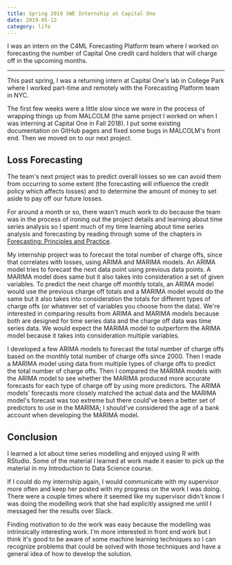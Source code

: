 ```yaml
---
title: Spring 2019 SWE Internship at Capital One
date: 2019-05-12
category: life
---
```


I was an intern on the C4ML Forecasting Platform team where I worked on forecasting the number of Capital One credit card holders that will charge off in the upcoming months. 

---

This past spring, I was a returning intern at Capital One's lab in College Park where I worked part-time and remotely with the Forecasting Platform team in NYC. 

The first few weeks were a little slow since we were in the process of wrapping things up from MALCOLM (the same project I worked on when I was interning at Capital One in Fall 2018). I put some existing documentation on GitHub pages and fixed some bugs in MALCOLM's front end. Then we moved on to our next project.

## Loss Forecasting

The team's next project was to predict overall losses so we can avoid them from occurring to some extent (the forecasting will influence the credit policy which affects losses) and to determine the amount of money to set aside to pay off our future losses.

For around a month or so, there wasn't much work to do because the team was in the process of ironing out the project details and learning about time series analysis so I spent much of my time learning about time series analysis and forecasting by reading through some of the chapters in [Forecasting: Principles and Practice](https://otexts.com/fpp2/).

My internship project was to forecast the total number of charge offs, since that correlates with losses, using ARIMA and MARIMA models. An ARIMA model tries to forecast the next data point using previous data points. A MARIMA model does same but it also takes into consideration a set of given variables. To predict the next charge off monthly totals, an ARIMA model would use the previous charge off totals and a MARIMA model would do the same but it also takes into consideration the totals for different types of charge offs (or whatever set of variables you choose from the data). We're interested in comparing results from ARIMA and MARIMA models because both are designed for time series data and the charge off data was time series data. We would expect the MARIMA model to outperform the ARIMA model because it takes into consideration multiple variables.

I developed a few ARIMA models to forecast the total number of charge offs based on the monthly total number of charge offs since 2000. Then I made a MARIMA model using data from multiple types of charge offs to predict the total number of charge offs. Then I compared the MARIMA models with the ARIMA model to see whether the MARIMA produced more accurate forecasts for each type of charge off by using more predictors. The ARIMA models' forecasts more closely matched the actual data and the MARIMA model's forecast was too extreme but there could've been a better set of predictors to use in the MARIMA; I should've considered the age of a bank account when developing the MARIMA model.

## Conclusion

I learned a lot about time series modelling and enjoyed using R with RStudio. Some of the material I learned at work made it easier to pick up the material in my Introduction to Data Science course.

If I could do my internship again, I would communicate with my supervisor more often and keep her posted with my progress on the work I was doing. There were a couple times where it seemed like my supervisor didn't know I was doing the modelling work that she had explicitly assigned me until I messaged her the results over Slack.

Finding motivation to do the work was easy because the modelling was intrinsically interesting work. I'm more interested in front end work but I think it's good to be aware of some machine learning techniques so I can recognize problems that could be solved with those techniques and have a general idea of how to develop the solution.
